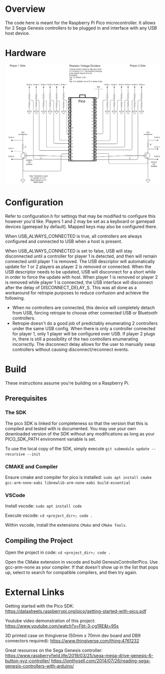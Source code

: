 # Overview

The code here is meant for the Raspberry Pi Pico microcontroller. It allows for 2 Sega Genesis
controllers to be plugged in and interface with any USB host device.

# Hardware

![Schematic](Schematic.png?raw=true)

# Configuration

Refer to configuration.h for settings that may be modified to configure this however you'd like.
Players 1 and 2 may be set as a keyboard or gamepad devices (gamepad by default). Mapped keys may
also be configured there.

When USB_ALWAYS_CONNECTED is true, all controllers are always configured and connected to USB when a
host is present.

When USB_ALWAYS_CONNECTED is set to false, USB will stay disconnected until a controller for player
1 is detected, and then will remain connected until player 1 is removed. The USB descriptor will
automatically update for 1 or 2 players as player 2 is removed or connected. When the USB descriptor
needs to be updated, USB will disconnect for a short while in order to force the update with host.
When player 1 is removed or player 2 is removed while player 1 is connected, the USB interface will
disconnect after the delay of DISCONNECT_DELAY_S. This was all done as a workaround for retropie
purposes to reduce confusion and achieve the following.
- When no controllers are connected, this device will completely detach from USB, forcing retropie
to choose other connected USB or Bluetooth controllers.
- Retropie doesn't do a good job of predictably enumerating 2 controllers under the same USB config.
When there is only a controller connected for player 1, only 1 player will be configured over USB.
If player 2 plugs in, there is still a possibility of the two controllers enumerating incorrectly.
The disconnect delay allows for the user to manually swap controllers without causing
disconnect/reconnect events.

# Build

These instructions assume you're building on a Raspberry Pi.

## Prerequisites

### The SDK

The pico SDK is linked for completeness so that the version that this is compiled and tested with is
documented. You may use your own downloaded version of the SDK without any modifications as long as
your PICO_SDK_PATH environment variable is set.

To use the local copy of the SDK, simply execute `git submodule update --recursive --init`

### CMAKE and Compiler

Ensure cmake and compiler for pico is installed:
`sudo apt install cmake gcc-arm-none-eabi libnewlib-arm-none-eabi build-essential`

### VSCode

Install vscode: `sudo apt install code`

Execute vscode: `cd <project_dir>; code .`

Within vscode, install the extensions `CMake` and `CMake Tools`.

## Compiling the Project

Open the project in code: `cd <project_dir>; code .`

Open the CMake extension in vscode and build GenesisControllerPico. Use gcc-arm-none as your
compiler. If that doesn't show up in the list that pops up, select to search for compatible
compilers, and then try again.

# External Links

Getting started with the Pico SDK:
https://datasheets.raspberrypi.org/pico/getting-started-with-pico.pdf

Youtube video demonstration of this project:
https://www.youtube.com/watch?v=Fbt-3-cg1RE&t=95s

3D printed case on thingiverse (50mm x 70mm dev board and DB9 connectors required):
https://www.thingiverse.com/thing:4761232

Great resources on the Sega Genesis controller:
https://www.raspberryfield.life/2019/03/25/sega-mega-drive-genesis-6-button-xyz-controller/
https://jonthysell.com/2014/07/26/reading-sega-genesis-controllers-with-arduino/
